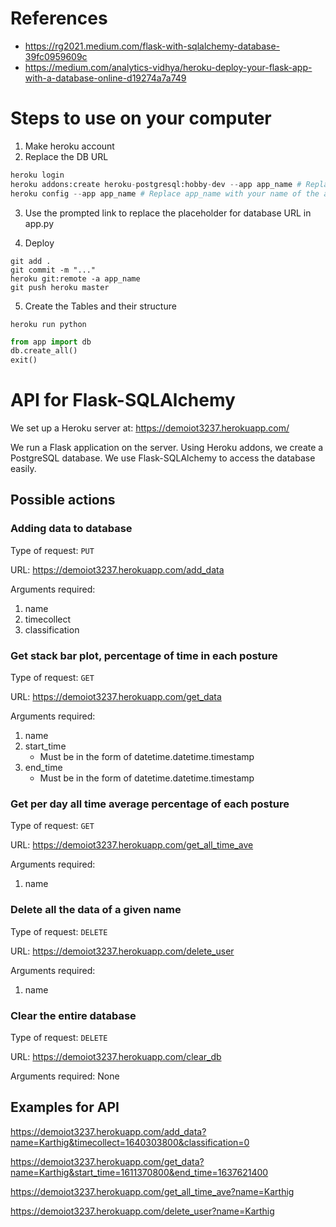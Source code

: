 # References
- https://rg2021.medium.com/flask-with-sqlalchemy-database-39fc0959609c
- https://medium.com/analytics-vidhya/heroku-deploy-your-flask-app-with-a-database-online-d19274a7a749

# Steps to use on your computer
1. Make heroku account
2. Replace the DB URL
```python
heroku login
heroku addons:create heroku-postgresql:hobby-dev --app app_name # Replace app_name with your name of the app
heroku config --app app_name # Replace app_name with your name of the app
```
3. Use the prompted link to replace the placeholder for database URL in app.py

4. Deploy
```
git add .
git commit -m "..."
heroku git:remote -a app_name
git push heroku master
```
5. Create the Tables and their structure
```
heroku run python
```
```python
from app import db
db.create_all()
exit()
```

# API for Flask-SQLAlchemy
We set up a Heroku server at: https://demoiot3237.herokuapp.com/

We run a Flask application on the server. Using Heroku addons, we create a PostgreSQL database. We use Flask-SQLAlchemy to access the database easily.

## Possible actions
### Adding data to database
Type of request: `PUT`

URL: https://demoiot3237.herokuapp.com/add_data

Arguments required:
1. name
2. timecollect
3. classification

### Get stack bar plot, percentage of time in each posture
Type of request: `GET`

URL: https://demoiot3237.herokuapp.com/get_data

Arguments required:
1. name
2. start_time
    - Must be in the form of datetime.datetime.timestamp
3. end_time
    - Must be in the form of datetime.datetime.timestamp

### Get per day all time average percentage of each posture
Type of request: `GET`

URL: https://demoiot3237.herokuapp.com/get_all_time_ave

Arguments required:
1. name

### Delete all the data of a given name
Type of request: `DELETE`

URL: https://demoiot3237.herokuapp.com/delete_user

Arguments required:
1. name

### Clear the entire database
Type of request: `DELETE`

URL: https://demoiot3237.herokuapp.com/clear_db

Arguments required:
None

## Examples for API

https://demoiot3237.herokuapp.com/add_data?name=Karthig&timecollect=1640303800&classification=0

https://demoiot3237.herokuapp.com/get_data?name=Karthig&start_time=1611370800&end_time=1637621400

https://demoiot3237.herokuapp.com/get_all_time_ave?name=Karthig

https://demoiot3237.herokuapp.com/delete_user?name=Karthig
